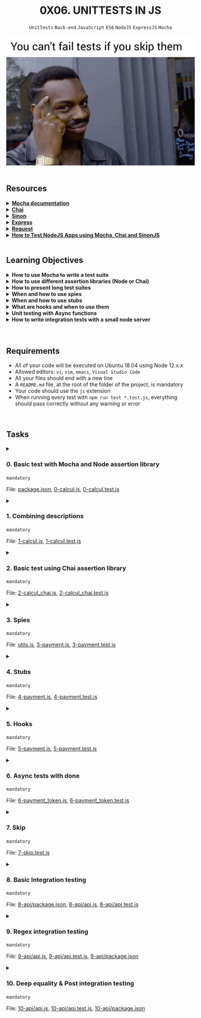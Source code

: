 <h1 align="center"><b>0X06. UNITTESTS IN JS</b></h1>
<div align="center"><code>UnitTests</code> <code>Back-end</code> <code>JavaScript</code> <code>ES6</code> <code>NodeJS</code> <code>ExpressJS</code> <code>Mocha</code></div>

<br>
<div align="center"><img alt="" src="https://github.com/codenvibes/alx-backend-javascript/blob/master/0x06-unittests_in_js/images/90f79a666e174e6c4ffc.jpeg"></div>

<!-- <br>
<hr>
<h3><a href=>Notes</a></h3>
<hr> -->


<!--==================================================-->
<br>

## Resources
<details>
<summary><b><a href="https://mochajs.org/">Mocha documentation</a></b></summary><br>


<br><p align="center">※※※※※※※※※※※※</p><br>
</details>


<details>
<summary><b><a href="https://www.chaijs.com/api/">Chai</a></b></summary><br>


<br><p align="center">※※※※※※※※※※※※</p><br>
</details>


<details>
<summary><b><a href="https://intranet.alxswe.com/rltoken/5KsW5N9sG3sGWW3z-jkNwA">Sinon</a></b></summary><br>


<br><p align="center">※※※※※※※※※※※※</p><br>
</details>


<details>
<summary><b><a href="https://expressjs.com/en/guide/routing.html">Express</a></b></summary><br>


<br><p align="center">※※※※※※※※※※※※</p><br>
</details>


<details>
<summary><b><a href="https://intranet.alxswe.com/rltoken/FcJfzr2jUJSj8Xp3z9L1wg">Request</a></b></summary><br>


<br><p align="center">※※※※※※※※※※※※</p><br>
</details>


<details>
<summary><b><a href="https://intranet.alxswe.com/rltoken/HwB8gViDosy8znk7H9i4Pw">How to Test NodeJS Apps using Mocha, Chai and SinonJS</a></b></summary><br>


<br><p align="center">※※※※※※※※※※※※</p><br>
</details>



<!--==================================================-->
<br>

## Learning Objectives
<details>
<summary><b><a href=" "> </a>How to use Mocha to write a test suite</b></summary><br>


<br><p align="center">※※※※※※※※※※※※</p><br>
</details>


<details>
<summary><b><a href=" "> </a>How to use different assertion libraries (Node or Chai)</b></summary><br>


<br><p align="center">※※※※※※※※※※※※</p><br>
</details>


<details>
<summary><b><a href=" "> </a>How to present long test suites</b></summary><br>


<br><p align="center">※※※※※※※※※※※※</p><br>
</details>


<details>
<summary><b><a href=" "> </a>When and how to use spies</b></summary><br>


<br><p align="center">※※※※※※※※※※※※</p><br>
</details>


<details>
<summary><b><a href=" "> </a>When and how to use stubs</b></summary><br>


<br><p align="center">※※※※※※※※※※※※</p><br>
</details>


<details>
<summary><b><a href=" "> </a>What are hooks and when to use them</b></summary><br>


<br><p align="center">※※※※※※※※※※※※</p><br>
</details>


<details>
<summary><b><a href=" "> </a>Unit testing with Async functions</b></summary><br>


<br><p align="center">※※※※※※※※※※※※</p><br>
</details>


<details>
<summary><b><a href=" "> </a>How to write integration tests with a small node server</b></summary><br>


<br><p align="center">※※※※※※※※※※※※</p><br>
</details>



<br>

<!--==================================================-->
<br>

## Requirements
- All of your code will be executed on Ubuntu 18.04 using Node 12.x.x
- Allowed editors: <code>vi</code>, <code>vim</code>, <code>emacs</code>, <code>Visual Studio Code</code>
- All your files should end with a new line
- A <code>README.md</code> file, at the root of the folder of the project, is mandatory
- Your code should use the <code>js</code> extension
- When running every test with <code>npm run test *.test.js</code>, everything should pass correctly without any warning or error

<!--==================================================-->
<br>

## Tasks
<details>
<summary>

### 0. Basic test with Mocha and Node assertion library
`mandatory`

File: [package.json](), [0-calcul.js](), [0-calcul.test.js]()
</summary>

<p><strong>Install Mocha using npm:</strong></p>

<ul>
<li>Set up a scripts in your <code>package.json</code> to quickly run Mocha using <code>npm test</code></li>
<li>You have to use <code>assert</code></li>
</ul>

<p><strong>Create a new file named <code>0-calcul.js</code>:</strong></p>

<ul>
<li>Create a function named <code>calculateNumber</code>. It should accepts two arguments (number) <code>a</code> and <code>b</code></li>
<li>The function should round <code>a</code> and <code>b</code> and return the sum of it </li>
</ul>

<p><strong>Test cases</strong></p>

<ul>
<li>Create a file <code>0-calcul.test.js</code> that contains test cases of this function</li>
<li>You can assume <code>a</code> and <code>b</code> are always number</li>
<li>Tests should be around the “rounded” part</li>
</ul>

<p><strong>Tips:</strong></p>

<ul>
<li>For the sake of the example, this test suite is slightly extreme and probably not needed</li>
<li>However, remember that your tests should not only verify what a function is supposed to do, but also the edge cases</li>
</ul>

<p><strong>Requirements:</strong></p>

<ul>
<li>You have to use <code>assert</code></li>
<li>You should be able to run the test suite using <code>npm test 0-calcul.test.js</code></li>
<li>Every test should pass without any warning</li>
</ul>

<p><strong>Expected output</strong></p>

<pre><code>&gt; const calculateNumber = require("./0-calcul.js");
&gt; calculateNumber(1, 3)
4
&gt; calculateNumber(1, 3.7)
5
&gt; calculateNumber(1.2, 3.7)
5
&gt; calculateNumber(1.5, 3.7)
6
&gt; 
</code></pre>

<p><strong>Run test</strong></p>

<pre><code>bob@dylan:~$ npm test 0-calcul.test.js 

&gt; task_0@1.0.0 test /root
&gt; ./node_modules/mocha/bin/mocha "0-calcul.test.js"

  calculateNumber
    ✓ ...
    ✓ ...
    ✓ ...
    ...

  130 passing (35ms)
bob@dylan:~$ 
</code></pre>


</details>

<details>
<summary>

### 1. Combining descriptions
`mandatory`

File: [1-calcul.js](), [1-calcul.test.js]()
</summary>

<p><strong>Create a new file named <code>1-calcul.js</code>:</strong></p>

<ul>
<li>Upgrade the function you created in the previous task (<code>0-calcul.js</code>)</li>
<li>Add a new argument named <code>type</code> at first argument of the function. <code>type</code> can be <code>SUM</code>, <code>SUBTRACT</code>, or <code>DIVIDE</code> (string)</li>
<li>When type is <code>SUM</code>, round the two numbers, and add <code>a</code> and <code>b</code></li>
<li>When type is <code>SUBTRACT</code>, round the two numbers, and subtract <code>b</code> from <code>a</code></li>
<li>When type is <code>DIVIDE</code>, round the two numbers, and divide <code>a</code> with <code>b</code> - if the rounded value of <code>b</code> is equal to 0, return the string <code>Error</code></li>
</ul>

<p><strong>Test cases</strong></p>

<ul>
<li>Create a file <code>1-calcul.test.js</code> that contains test cases of this function</li>
<li>You can assume <code>a</code> and <code>b</code> are always number</li>
<li>Usage of <code>describe</code> will help you to organize your test cases</li>
</ul>

<p><strong>Tips:</strong></p>

<ul>
<li>For the sake of the example, this test suite is slightly extreme and probably not needed</li>
<li>However, remember that your tests should not only verify what a function is supposed to do, but also the edge cases</li>
</ul>

<p><strong>Requirements:</strong></p>

<ul>
<li>You have to use <code>assert</code></li>
<li>You should be able to run the test suite using <code>npm test 1-calcul.test.js</code></li>
<li>Every test should pass without any warning</li>
</ul>

<p><strong>Expected output</strong></p>

<pre><code>&gt; const calculateNumber = require("./1-calcul.js");
&gt; calculateNumber('SUM', 1.4, 4.5)
6
&gt; calculateNumber('SUBTRACT', 1.4, 4.5)
-4
&gt; calculateNumber('DIVIDE', 1.4, 4.5)
0.2
&gt; calculateNumber('DIVIDE', 1.4, 0)
'Error'
</code></pre>


</details>

<details>
<summary>

### 2. Basic test using Chai assertion library
`mandatory`

File: [2-calcul_chai.js](), [2-calcul_chai.test.js]()
</summary>

<p>While using Node assert library is completely valid, a lot of developers prefer to have a behavior driven development style. This type being easier to read and therefore to maintain.</p>

<p><strong>Let’s install Chai with npm:</strong></p>

<ul>
<li>Copy the file <code>1-calcul.js</code> in a new file <code>2-calcul_chai.js</code> (same content, same behavior)</li>
<li>Copy the file <code>1-calcul.test.js</code> in a new file <code>2-calcul_chai.test.js</code></li>
<li>Rewrite the test suite, using <code>expect</code> from <code>Chai</code></li>
</ul>

<p><strong>Tips:</strong></p>

<ul>
<li>Remember that test coverage is always difficult to maintain. Using an easier style for your tests will help you</li>
<li>The easier your tests are to read and understand, the more other engineers will be able to fix them when they are modifying your code</li>
</ul>

<p><strong>Requirements:</strong></p>

<ul>
<li>You should be able to run the test suite using <code>npm test 2-calcul_chai.test.js</code></li>
<li>Every test should pass without any warning</li>
</ul>


</details>

<details>
<summary>

### 3. Spies
`mandatory`

File: [utils.js](), [3-payment.js](), [3-payment.test.js]()
</summary>

<p>Spies are a useful wrapper that will execute the wrapped function, and log useful information (e.g. was it called, with what arguments). Sinon is a library allowing you to create spies.</p>

<p><strong>Let’s install Sinon with npm:</strong></p>

<ul>
<li>Create a new file named <code>utils.js</code></li>
<li>Create a new module named <code>Utils</code></li>
<li>Create a property named <code>calculateNumber</code> and paste your previous code in the function</li>
<li>Export the Utils module</li>
</ul>

<p><strong>Create a new file named <code>3-payment.js</code>:</strong></p>

<ul>
<li>Create a new function named <code>sendPaymentRequestToApi</code>. The function takes two argument <code>totalAmount</code>, and <code>totalShipping</code></li>
<li>The function calls the <code>Utils.calculateNumber</code> function with type <code>SUM</code>, <code>totalAmount</code> as <code>a</code>, <code>totalShipping</code> as <code>b</code> and display in the console the message <code>The total is: &lt;result of the sum&gt;</code></li>
</ul>

<p><strong>Create a new file named <code>3-payment.test.js</code> and add a new suite named <code>sendPaymentRequestToApi</code>:</strong></p>

<ul>
<li>By using <code>sinon.spy</code>, make sure the math used for <code>sendPaymentRequestToApi(100, 20)</code> is the same as <code>Utils.calculateNumber('SUM', 100, 20)</code> (validate the usage of the <code>Utils</code> function)</li>
</ul>

<p><strong>Requirements:</strong></p>

<ul>
<li>You should be able to run the test suite using <code>npm test 3-payment.test.js</code></li>
<li>Every test should pass without any warning</li>
<li>You should use a <code>spy</code> to complete this exercise</li>
</ul>

<p><strong>Tips:</strong></p>

<ul>
<li>Remember to always restore a spy after using it in a test, it will prevent you from having weird behaviors</li>
<li>Spies are really useful and allow you to focus only on what your code is doing and not the downstream APIs or functions</li>
<li>Remember that integration test is different from unit test. Your unit test should test your code, not the code of a different function</li>
</ul>


</details>

<details>
<summary>

### 4. Stubs
`mandatory`

File: [4-payment.js](), [4-payment.test.js]()
</summary>

<p>Stubs are similar to spies. Except that you can provide a different implementation of the function you are wrapping. Sinon can be used as well for stubs.</p>

<p><strong>Create a new file <code>4-payment.js</code>, and copy the code from <code>3-payment.js</code></strong> (same content, same behavior)</p>

<p><strong>Create a new file <code>4-payment.test.js</code>, and copy the code from <code>3-payment.test.js</code></strong></p>

<ul>
<li>Imagine that calling the function <code>Utils.calculateNumber</code> is actually calling an API or a very expensive method. You don’t necessarily want to do that on every test run</li>
<li>Stub the function <code>Utils.calculateNumber</code> to always return the same number <code>10</code></li>
<li>Verify that the stub is being called with <code>type = SUM</code>, <code>a = 100</code>, and <code>b = 20</code></li>
<li>Add a spy to verify that <code>console.log</code> is logging the correct message <code>The total is: 10</code></li>
</ul>

<p><strong>Requirements:</strong></p>

<ul>
<li>You should be able to run the test suite using <code>npm test 4-payment.test.js</code></li>
<li>Every test should pass without any warning</li>
<li>You should use a <code>stub</code> to complete this exercise</li>
<li>Do not forget to restore the spy and the stub</li>
</ul>

<p><strong>Tips:</strong></p>

<ul>
<li>Using stubs allows you to greatly speed up your test. When executing thousands of tests, saving a few seconds is important</li>
<li>Using stubs allows you to control specific edge case (e.g a function throwing an error or returning a specific result like a number or a timestamp)</li>
</ul>


</details>

<details>
<summary>

### 5. Hooks
`mandatory`

File: [5-payment.js](), [5-payment.test.js]()
</summary>

<p>Hooks are useful functions that can be called before execute one or all tests in a suite</p>

<p><strong>Copy the code from <code>4-payment.js</code> into a new file <code>5-payment.js</code>:</strong> (same content/same behavior)</p>

<p><strong>Create a new file <code>5-payment.test.js</code>:</strong></p>

<ul>
<li>Inside the same <code>describe</code>, create 2 tests:

<ul>
<li>The first test will call <code>sendPaymentRequestToAPI</code> with 100, and 20:

<ul>
<li>Verify that the console is logging the string <code>The total is: 120</code></li>
<li>Verify that the console is only called once</li>
</ul></li>
<li>The second test will call <code>sendPaymentRequestToAPI</code> with 10, and 10:

<ul>
<li>Verify that the console is logging the string <code>The total is: 20</code></li>
<li>Verify that the console is only called once</li>
</ul></li>
</ul></li>
</ul>

<p><strong>Requirements:</strong></p>

<ul>
<li>You should be able to run the test suite using <code>npm test 5-payment.test.js</code></li>
<li>Every test should pass without any warning</li>
<li>You should use only one <code>spy</code> to complete this exercise</li>
<li>You should use a <code>beforeEach</code> and a <code>afterEach</code> hooks to complete this exercise</li>
</ul>


</details>

<details>
<summary>

### 6. Async tests with done
`mandatory`

File: [6-payment_token.js](), [6-payment_token.test.js]()
</summary>

<p>Look into how to support async testing, for example when waiting for the answer of an API or from a Promise</p>

<p><strong>Create a new file <code>6-payment_token.js</code>:</strong></p>

<ul>
<li>Create a new function named <code>getPaymentTokenFromAPI</code></li>
<li>The function will take an argument called <code>success</code> (boolean)</li>
<li>When <code>success</code> is true, it should return a resolved promise with the object <code>{data: 'Successful response from the API' }</code></li>
<li>Otherwise, the function is doing nothing.</li>
</ul>

<p><strong>Create a new file <code>6-payment_token.test.js</code> and write a test suite named <code>getPaymentTokenFromAPI</code></strong></p>

<ul>
<li>How to test the result of <code>getPaymentTokenFromAPI(true)</code>?</li>
</ul>

<p><strong>Tips:</strong></p>

<ul>
<li>You should be extremely careful when working with async testing. Without calling <code>done</code> properly, your test could be always passing even if what you are actually testing is never executed</li>
</ul>

<p><strong>Requirements:</strong></p>

<ul>
<li>You should be able to run the test suite using <code>npm test 6-payment_token.test.js</code></li>
<li>Every test should pass without any warning</li>
<li>You should use the <code>done</code> callback to execute this test</li>
</ul>


</details>

<details>
<summary>

### 7. Skip
`mandatory`

File: [7-skip.test.js]()
</summary>

<p>When you have a long list of tests, and you can’t figure out why a test is breaking, avoid commenting out a test, or removing it. <strong>Skip</strong> it instead, and file a ticket to come back to it as soon as possible</p>

<p>You will be using this file, conveniently named <code>7-skip.test.js</code></p>

<pre><code>const { expect } = require('chai');

describe('Testing numbers', () =&gt; {
  it('1 is equal to 1', () =&gt; {
    expect(1 === 1).to.be.true;
  });

  it('2 is equal to 2', () =&gt; {
    expect(2 === 2).to.be.true;
  });

  it('1 is equal to 3', () =&gt; {
    expect(1 === 3).to.be.true;
  });

  it('3 is equal to 3', () =&gt; {
    expect(3 === 3).to.be.true;
  });

  it('4 is equal to 4', () =&gt; {
    expect(4 === 4).to.be.true;
  });

  it('5 is equal to 5', () =&gt; {
    expect(5 === 5).to.be.true;
  });

  it('6 is equal to 6', () =&gt; {
    expect(6 === 6).to.be.true;
  });

  it('7 is equal to 7', () =&gt; {
    expect(7 === 7).to.be.true;
  });
});
</code></pre>

<p><strong>Using the file <code>7-skip.test.js</code>:</strong></p>

<ul>
<li>Make the test suite pass <strong>without</strong> fixing or removing the failing test</li>
<li><code>it</code> description <strong>must stay</strong> the same</li>
</ul>

<p><strong>Tips:</strong></p>

<ul>
<li>Skipping is also very helpful when you only want to execute the test in a particular case (specific environment, or when an API is not behaving correctly)</li>
</ul>

<p><strong>Requirements:</strong></p>

<ul>
<li>You should be able to run the test suite using <code>npm test 7-skip.test.js</code></li>
<li>Every test should pass without any warning</li>
</ul>


</details>

<details>
<summary>

### 8. Basic Integration testing
`mandatory`

File: [8-api/package.json](), [8-api/api.js](), [8-api/api.test.js]()
</summary>

<p>In a folder <code>8-api</code> located at the root of the project directory, copy this <code>package.json</code> over.</p>

<pre><code>{
  "name": "8-api",
  "version": "1.0.0",
  "description": "",
  "main": "index.js",
  "scripts": {
    "test": "./node_modules/mocha/bin/mocha"
  },
  "author": "",
  "license": "ISC",
  "dependencies": {
    "express": "^4.17.1"
  },
  "devDependencies": {
    "chai": "^4.2.0",
    "mocha": "^6.2.2",
    "request": "^2.88.0",
    "sinon": "^7.5.0"
  }
}
</code></pre>

<p><strong>Create a new file <code>api.js</code>:</strong></p>

<ul>
<li>By using <code>express</code>, create an instance of <code>express</code> called <code>app</code></li>
<li>Listen to port 7865 and log <code>API available on localhost port 7865</code> to the browser console when the <code>express</code> server is started</li>
<li>For the route <code>GET /</code>, return the message <code>Welcome to the payment system</code></li>
</ul>

<p><strong>Create a new file <code>api.test.js</code>:</strong></p>

<ul>
<li>Create one suite for the index page: 

<ul>
<li>Correct status code?</li>
<li>Correct result?</li>
<li>Other?</li>
</ul></li>
</ul>

<p><strong>Server</strong></p>

<p>Terminal 1</p>

<pre><code>bob@dylan:~/8-api$  node api.js
API available on localhost port 7865
</code></pre>

<p>Terminal 2</p>

<pre><code>bob@dylan:~/8-api$  curl http://localhost:7865 ; echo ""
Welcome to the payment system
bob@dylan:~/8-api$  
bob@dylan:~/8-api$ npm test api.test.js

&gt; 8-api@1.0.0 test /root/8-api
&gt; ./node_modules/mocha/bin/mocha "api.test.js"



  Index page
    ✓ ...
    ✓ ...
    ...

  23 passing (256ms)

bob@dylan:~/8-api$
</code></pre>

<p><strong>Tips:</strong></p>

<ul>
<li>Since this is an integration test, you will need to have your node server running for the test to pass</li>
<li>You can use the module <code>request</code></li>
</ul>

<p><strong>Requirements:</strong></p>

<ul>
<li>You should be able to run the test suite using <code>npm test api.test.js</code></li>
<li>Every test should pass without any warnings</li>
</ul>


</details>

<details>
<summary>

### 9. Regex integration testing
`mandatory`

File: [9-api/api.js](), [9-api/api.test.js](), [9-api/package.json]()
</summary>

<p>In a folder <code>9-api</code>, reusing the previous project in <code>8-api</code> (<code>package.json</code>, <code>api.js</code> and <code>api.test.js</code>)</p>

<p><strong>Modify the file <code>api.js</code>:</strong></p>

<ul>
<li>Add a new endpoint: <code>GET /cart/:id</code></li>
<li><code>:id</code> must be only a number (validation must be in the route definition)</li>
<li>When access, the endpoint should return <code>Payment methods for cart :id</code></li>
</ul>

<p><strong>Modify the file <code>api.test.js</code>:</strong></p>

<ul>
<li>Add a new test suite for the cart page:

<ul>
<li>Correct status code when <code>:id</code> is a number?</li>
<li>Correct status code when <code>:id</code> is NOT a number (=&gt; 404)?</li>
<li>etc.</li>
</ul></li>
</ul>

<p><strong>Server</strong></p>

<p>Terminal 1</p>

<pre><code>bob@dylan:~$ node api.js
API available on localhost port 7865
</code></pre>

<p>Terminal 2</p>

<pre><code>bob@dylan:~$ curl http://localhost:7865/cart/12 ; echo ""
Payment methods for cart 12
bob@dylan:~$ 
bob@dylan:~$ curl http://localhost:7865/cart/hello -v
*   Trying 127.0.0.1...
* TCP_NODELAY set
* Connected to localhost (127.0.0.1) port 7865 (#0)
&gt; GET /cart/hello HTTP/1.1
&gt; Host: localhost:7865
&gt; User-Agent: curl/7.58.0
&gt; Accept: */*
&gt; 
&lt; HTTP/1.1 404 Not Found
&lt; X-Powered-By: Express
&lt; Content-Security-Policy: default-src 'none'
&lt; X-Content-Type-Options: nosniff
&lt; Content-Type: text/html; charset=utf-8
&lt; Content-Length: 149
&lt; Date: Wed, 15 Jul 2020 08:33:44 GMT
&lt; Connection: keep-alive
&lt; 
&lt;!DOCTYPE html&gt;
&lt;html lang="en"&gt;
&lt;head&gt;
&lt;meta charset="utf-8"&gt;
&lt;title&gt;Error&lt;/title&gt;
&lt;/head&gt;
&lt;body&gt;
&lt;pre&gt;Cannot GET /cart/hello&lt;/pre&gt;
&lt;/body&gt;
&lt;/html&gt;
* Connection #0 to host localhost left intact
bob@dylan:~$ 
</code></pre>

<p><strong>Tips:</strong></p>

<ul>
<li>You will need to add a small regex in your path to support the usecase</li>
</ul>

<p><strong>Requirements:</strong></p>

<ul>
<li>You should be able to run the test suite using <code>npm test api.test.js</code></li>
<li>Every test should pass without any warning</li>
</ul>


</details>

<details>
<summary>

### 10. Deep equality & Post integration testing
`mandatory`

File: [10-api/api.js](), [10-api/api.test.js](), [10-api/package.json]()
</summary>

<p>In a folder <code>10-api</code>, reusing the previous project in <code>9-api</code> (<code>package.json</code>, <code>api.js</code> and <code>api.test.js</code>)</p>

<p><strong>Modify the file <code>api.js</code>:</strong></p>

<ul>
<li>Add an endpoint <code>GET /available_payments</code> that returns an object with the following structure:</li>
</ul>

<pre><code>{
  payment_methods: {
    credit_cards: true,
    paypal: false
  }
}
</code></pre>

<ul>
<li>Add an endpoint <code>POST /login</code> that returns the message <code>Welcome :username</code> where <code>:username</code> is the value of the body variable <code>userName</code>.</li>
</ul>

<p><strong>Modify the file <code>api.test.js</code>:</strong></p>

<ul>
<li>Add a test suite for the <code>/login</code> endpoint</li>
<li>Add a test suite for the <code>/available_payments</code> endpoint</li>
</ul>

<p><strong>Server</strong></p>

<p>Terminal 1</p>

<pre><code>bob@dylan:~$ node api.js
API available on localhost port 7865
</code></pre>

<p>Terminal 2</p>

<pre><code>bob@dylan:~$ curl http://localhost:7865/available_payments ; echo ""
{"payment_methods":{"credit_cards":true,"paypal":false}}
bob@dylan:~$ 
bob@dylan:~$ curl -XPOST http://localhost:7865/login -d '{ "userName": "Betty" }' -H 'Content-Type: application/json' ; echo ""
Welcome Betty
bob@dylan:~$ 
</code></pre>

<p><strong>Tips:</strong></p>

<ul>
<li>Look at deep equality to compare objects</li>
</ul>

<p><strong>Requirements:</strong></p>

<ul>
<li>You should be able to run the test suite using <code>npm test api.test.js</code></li>
<li>Every test should pass without any warning</li>
<li>Your server should not display any error</li>
</ul>


</details>


